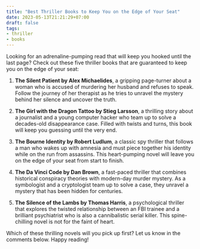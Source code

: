 ```yaml
---
title: "Best Thriller Books to Keep You on the Edge of Your Seat"
date: 2023-05-13T21:21:29+07:00
draft: false
tags:
- thriller
- books
---
```


Looking for an adrenaline-pumping read that will keep you hooked until the last page? Check out these five thriller books that are guaranteed to keep you on the edge of your seat:

1. **The Silent Patient by Alex Michaelides**, a gripping page-turner about a woman who is accused of murdering her husband and refuses to speak. Follow the journey of her therapist as he tries to unravel the mystery behind her silence and uncover the truth.

2. **The Girl with the Dragon Tattoo by Stieg Larsson**, a thrilling story about a journalist and a young computer hacker who team up to solve a decades-old disappearance case. Filled with twists and turns, this book will keep you guessing until the very end.

3. **The Bourne Identity by Robert Ludlum**, a classic spy thriller that follows a man who wakes up with amnesia and must piece together his identity while on the run from assassins. This heart-pumping novel will leave you on the edge of your seat from start to finish.

4. **The Da Vinci Code by Dan Brown**, a fast-paced thriller that combines historical conspiracy theories with modern-day murder mystery. As a symbologist and a cryptologist team up to solve a case, they unravel a mystery that has been hidden for centuries.

5. **The Silence of the Lambs by Thomas Harris**, a psychological thriller that explores the twisted relationship between an FBI trainee and a brilliant psychiatrist who is also a cannibalistic serial killer. This spine-chilling novel is not for the faint of heart.

Which of these thrilling novels will you pick up first? Let us know in the comments below. Happy reading!